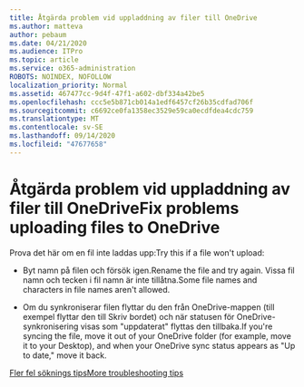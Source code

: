 ```yaml
---
title: Åtgärda problem vid uppladdning av filer till OneDrive
ms.author: matteva
author: pebaum
ms.date: 04/21/2020
ms.audience: ITPro
ms.topic: article
ms.service: o365-administration
ROBOTS: NOINDEX, NOFOLLOW
localization_priority: Normal
ms.assetid: 467477cc-9d4f-47f1-a602-dbf334a42be5
ms.openlocfilehash: ccc5e5b871cb014a1edf6457cf26b35cdfad706f
ms.sourcegitcommit: c6692ce0fa1358ec3529e59ca0ecdfdea4cdc759
ms.translationtype: MT
ms.contentlocale: sv-SE
ms.lasthandoff: 09/14/2020
ms.locfileid: "47677658"
---
```

# <a name="fix-problems-uploading-files-to-onedrive"></a><span data-ttu-id="52b59-102">Åtgärda problem vid uppladdning av filer till OneDrive</span><span class="sxs-lookup"><span data-stu-id="52b59-102">Fix problems uploading files to OneDrive</span></span>

<span data-ttu-id="52b59-103">Prova det här om en fil inte laddas upp:</span><span class="sxs-lookup"><span data-stu-id="52b59-103">Try this if a file won't upload:</span></span>
  
- <span data-ttu-id="52b59-104">Byt namn på filen och försök igen.</span><span class="sxs-lookup"><span data-stu-id="52b59-104">Rename the file and try again.</span></span> <span data-ttu-id="52b59-105">Vissa fil namn och tecken i fil namn är inte tillåtna.</span><span class="sxs-lookup"><span data-stu-id="52b59-105">Some file names and characters in file names aren't allowed.</span></span> 
    
- <span data-ttu-id="52b59-106">Om du synkroniserar filen flyttar du den från OneDrive-mappen (till exempel flyttar den till Skriv bordet) och när statusen för OneDrive-synkronisering visas som "uppdaterat" flyttas den tillbaka.</span><span class="sxs-lookup"><span data-stu-id="52b59-106">If you're syncing the file, move it out of your OneDrive folder (for example, move it to your Desktop), and when your OneDrive sync status appears as "Up to date," move it back.</span></span> 
    
[<span data-ttu-id="52b59-107">Fler fel söknings tips</span><span class="sxs-lookup"><span data-stu-id="52b59-107">More troubleshooting tips</span></span>](https://go.microsoft.com/fwlink/?linkid=873155)
  

